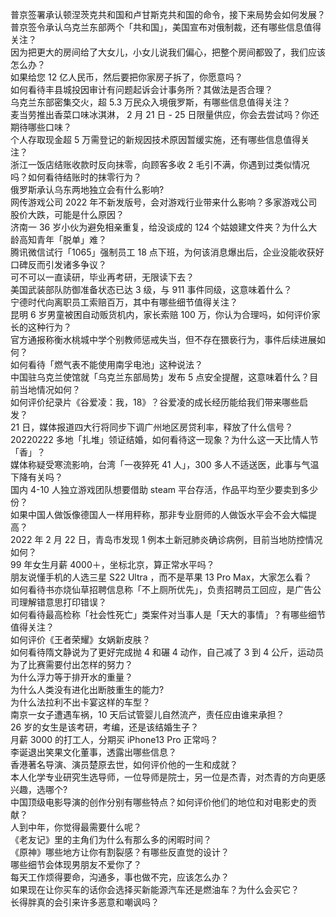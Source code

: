 普京签署承认顿涅茨克共和国和卢甘斯克共和国的命令，接下来局势会如何发展？  
普京签令承认乌克兰东部两个「共和国」，美国宣布对俄制裁，还有哪些信息值得关注？  
因为把更大的房间给了大女儿，小女儿说我们偏心，把整个房间都毁了，我们应该怎么办？  
如果给您 12 亿人民币，然后要把你家房子拆了，你愿意吗？  
如何看待丰县城投因审计有问题起诉会计事务所？其做法是否合理？  
乌克兰东部密集交火，超 5.3 万民众入境俄罗斯，有哪些信息值得关注？  
麦当劳推出香菜口味冰淇淋， 2 月 21 日 - 25 日限量供应，你会去尝试吗？你还期待哪些口味？  
个人存取现金超 5 万需登记的新规因技术原因暂缓实施，还有哪些信息值得关注？  
浙江一饭店结账收款时反向抹零，向顾客多收 2 毛引不满，你遇到过类似情况吗？如何看待结账时的抹零行为？  
俄罗斯承认乌东两地独立会有什么影响?  
网传游戏公司 2022 年不新发版号，会对游戏行业带来什么影响？多家游戏公司股价大跌，可能是什么原因？  
济南一 36 岁小伙为避免相亲重复，给没谈成的 124 个姑娘建文件夹？为什么大龄高知青年「脱单」难？  
腾讯微信试行「1065」强制员工 18 点下班，为何该消息爆出后，企业没能收获好口碑反而引发诸多争议？  
可不可以一直读研，毕业再考研，无限读下去？  
美国武装部队防御准备状态已达 3 级，与 911 事件同级，这意味着什么？  
宁德时代向离职员工索赔百万，其中有哪些细节值得关注？  
昆明 6 岁男童被困自动贩货机内，家长索赔 100 万，你认为合理吗，如何评价家长的这种行为？  
官方通报称衡水桃城中学个别教师惩戒失当，但不存在猥亵行为，事件后续进展如何？  
如何看待「燃气表不能使用南孚电池」这种说法？  
中国驻乌克兰使馆就「乌克兰东部局势」发布 5 点安全提醒，这意味着什么？目前当地情况如何？  
如何评价纪录片《谷爱凌：我，18》？谷爱凌的成长经历能给我们带来哪些启发？  
21 日，媒体报道四大行将同步下调广州地区房贷利率，释放了什么信号？  
20220222 多地「扎堆」领证结婚，如何看待这一现象？为什么这一天比情人节「香」？  
媒体称疑受寒流影响，台湾「一夜猝死 41 人」，300 多人不适送医，此事与气温下降有关吗？  
国内 4-10 人独立游戏团队想要借助 steam 平台存活，作品平均至少要卖到多少份？  
如果中国人做饭像德国人一样用秤称，那非专业厨师的人做饭水平会不会大幅提高？  
2022 年 2 月 22 日，青岛市发现 1 例本土新冠肺炎确诊病例，目前当地防控情况如何？  
99 年女生月薪 4000＋，坐标北京，算正常水平吗？  
朋友说懂手机的人选三星 S22 Ultra ，而不是苹果 13 Pro Max，大家怎么看？  
如何看待书亦烧仙草招聘信息称「不上厕所优先」，负责招聘员工回应，是广告公司理解错意思打印错误？  
如何看待最高检称「社会性死亡」类案件对当事人是「天大的事情」？有哪些细节值得关注？  
如何评价《王者荣耀》女娲新皮肤？  
如何看待隋文静说为了更好完成抛 4 和碾 4 动作，自己减了 3 到 4 公斤，运动员为了比赛需要付出怎样的努力？  
为什么浮力等于排开水的重量？  
为什么人类没有进化出断肢重生的能力?  
为什么法拉利不出卡宴这样的车型？  
南京一女子遭遇车祸，10 天后试管婴儿自然流产，责任应由谁来承担？  
26 岁的女生是该考研，考编，还是该结婚生子？  
月薪 3000 的打工人，分期买 iPhone13 Pro 正常吗？  
李诞退出笑果文化董事，透露出哪些信息？  
香港著名导演、演员楚原去世，如何评价他的一生和成就？  
本人化学专业研究生选导师，一位导师是院士，另一位是杰青，对杰青的方向更感兴趣，选哪个?  
中国顶级电影导演的创作分别有哪些特点？如何评价他们的地位和对电影史的贡献？  
人到中年，你觉得最需要什么呢？  
《老友记》里的主角们为什么有那么多的闲暇时间？  
《原神》哪些地方让你有割裂感？有哪些反直觉的设计？  
哪些细节会体现男朋友不爱你了？  
每天工作烦得要命，沟通多，事也做不完，应该怎么办？  
如果现在让你买车的话你会选择买新能源汽车还是燃油车？为什么会买它？  
长得胖真的会引来许多恶意和嘲讽吗？  
